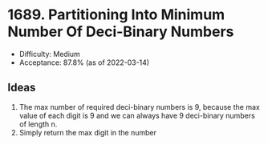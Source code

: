 # 1689. Partitioning Into Minimum Number Of Deci-Binary Numbers
- Difficulty: Medium
- Acceptance: 87.8% (as of 2022-03-14)

## Ideas

1. The max number of required deci-binary numbers is 9, because the max value of each digit is 9 and we can always have 9 deci-binary numbers of length n.
1. Simply return the max digit in the number
